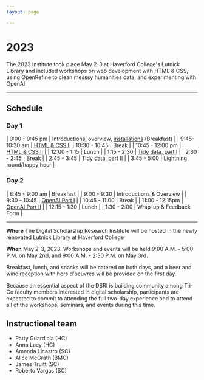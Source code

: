 ```yaml
---
layout: page

---
```


# 2023

The 2023 Institute took place May 2-3 at Haverford College's Lutnick Library and included workshops on web development with HTML & CSS, using OpenRefine to clean messsy humanities data, and experimenting with OpenAI.

---

## Schedule
### **Day 1**

| 9:00 - 9:45 pm | Introductions, overview, [installations](https://github.com/tri-cods/install) (Breakfast)  |
| 9:45-10:30 am | [HTML & CSS I](https://github.com/tri-cods/html-css)|
| 10:30 - 10:45 | Break |
| 10:45 - 12:00 pm | [HTML & CSS  II](https://github.com/tri-cods/html-css) |
| 12:00 - 1:15 | Lunch |
| 1:15 - 2:30 | [Tidy data, part I](https://github.com/tri-cods/tidy-data) |
| 2:30 - 2:45 | Break |
| 2:45 - 3:45 | [Tidy data, part II](https://github.com/tri-cods/tidy-data) |
| 3:45 - 5:00 | Lightning round/happy hour |


### **Day 2**

| 8:45 - 9:00 am | Breakfast |
| 9:00 - 9:30 | Introductions & Overview |
| 9:30 - 10:45 | [OpenAI Part I](https://github.com/tri-cods/ai) |
| 10:45 - 11:00 | Break |
| 11:00 - 12:15pm | [OpenAI Part II](https://github.com/tri-cods/ai) |
| 12:15 - 1:30 | Lunch |
| 1:30 - 2:00 | Wrap-up & Feedback Form |

---

**Where** The Digital Scholarship Research Institute will be hosted in the newly renovated Lutnick Library at Haverford College 

**When** May 2-3, 2023. Workshops and events will be held 9:00 A.M. - 5:00 P.M. on May 2nd, and 9:00 A.M. - 2:30 P.M. on May 3rd.  

Breakfast, lunch, and snacks will be catered on both days, and a beer and wine reception with hors d'oeuvres will be provided on the first day.

Because an essential aspect of the DSRI is building community among Tri-Co faculty members interested in digital scholarship, participants are expected to commit to attending the full two-day experience and to attend all of the workshops, seminars, and events during this time. 




## Instructional team
- Patty Guardiola (HC)
- Anna Lacy (HC)
- Amanda Licastro (SC)
- Alice McGrath (BMC)
- James Truitt (SC)
- Roberto Vargas (SC)